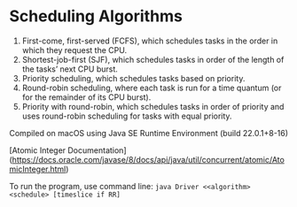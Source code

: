 # Scheduling Algorithms
1. First-come, first-served (FCFS), which schedules tasks in the order in which they request the CPU.
2. Shortest-job-first (SJF), which schedules tasks in order of the length of the tasks’ next CPU burst.
3. Priority scheduling, which schedules tasks based on priority.
4. Round-robin scheduling, where each task is run for a time quantum (or for the remainder of its CPU burst).
5. Priority with round-robin, which schedules tasks in order of priority and uses round-robin scheduling for tasks with equal priority.

Compiled on macOS using Java SE Runtime Environment (build 22.0.1+8-16) 

[Atomic Integer Documentation] (https://docs.oracle.com/javase/8/docs/api/java/util/concurrent/atomic/AtomicInteger.html)

To run the program, use command line: `java Driver <<algorithm> <schedule> [timeslice if RR]`

